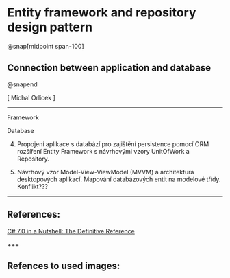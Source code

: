 ﻿# Entity framework and repository design pattern

@snap[midpoint span-100]
## Connection between application and database
@snapend


<div class="right">
[ Michal Orlicek <xorlic00@stud.fit.vutbr.cz> ]
</div>

---
Framework

Database


4. Propojení aplikace s databází pro zajištění persistence pomocí ORM rozšíření Entity Framework
 s návrhovými vzory UnitOfWork a Repository.

6. Návrhový vzor Model-View-ViewModel (MVVM) a architektura desktopových aplikací. 
Mapování databázových entit na modelové třídy. Konflikt???

---
## References:
[C# 7.0 in a Nutshell: The Definitive Reference](https://www.amazon.com/C-7-0-Nutshell-Definitive-Reference/dp/1491987650)  

+++
## Refences to used images:
